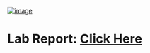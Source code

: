 [![image](https://drive.google.com/uc?export=view&id=1sP-EjsQyOULf4Uyjqdcwtb1kg4iPRuWJ)](https://drive.google.com/drive/folders/1VssF0Pxy9ldnFC3s_jdBtB9VFqVS47-e)

# Lab Report: [Click Here](https://drive.google.com/drive/folders/1VssF0Pxy9ldnFC3s_jdBtB9VFqVS47-e)
